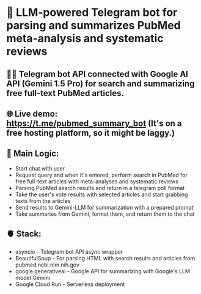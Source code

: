 # 🤖 LLM-powered Telegram bot for parsing and summarizes PubMed meta-analysis and systematic reviews

## 🧑‍💻 Telegram bot API connected with Google AI API (Gemini 1.5 Pro) for search and summarizing free full-text PubMed articles.

## 🌐 Live demo: https://t.me/pubmed_summary_bot (It's on a free hosting platform, so it might be laggy.)

## 🧠 Main Logic:
* Start chat with user
* Request query and when it's entered, perform search in PubMed for free full-text articles with meta-analyses and systematic reviews
* Parsing PubMed search results and return in a telegram poll format
* Take the user's vote results with selected articles and start grabbing texts from the articles
* Send results to Gemini-LLM for summarization with a prepared prompt
* Take summaries from Gemini, format them, and return them to the chat


## 🫀 Stack:
* asyncio - Telegram bot API async wrapper
* BeautifulSoup - For parsing HTML with search results and articles from pubmed.ncbi.nlm.nih.gov
* google.generativeai - Google API for summarizing with Google's LLM model Gemini
* Google Cloud Run - Serverless deployment
